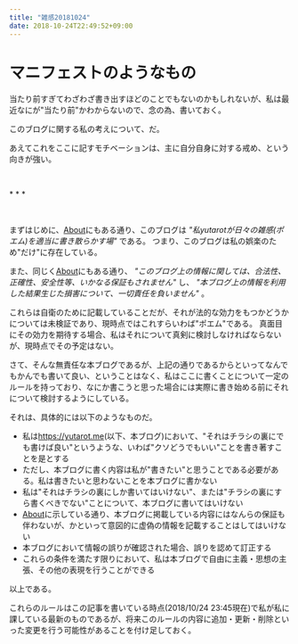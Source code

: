 ```yaml
---
title: "雑感20181024"
date: 2018-10-24T22:49:52+09:00
---
```


# マニフェストのようなもの

<!--more-->

当たり前すぎてわざわざ書き出すほどのことでもないのかもしれないが、私は最近なにが"当たり前"かわからないので、念の為、書いておく。

このブログに関する私の考えについて、だ。

あえてこれをここに記すモチベーションは、主に自分自身に対する戒め、という向きが強い。

<br>

\* \* \*

<br>

まずはじめに、<a target="_blank" href="/about">About</a>にもある通り、このブログは _"私yutarotが日々の雑感(ポエム)を適当に書き散らかす場"_ である。
つまり、このブログは私の娯楽のため"だけ"に存在している。

また、同じく<a target="_blank" href="/about">About</a>にもある通り、 _"このブログ上の情報に関しては、合法性、正確性、安全性等、いかなる保証もされません"_ し、 _"本ブログ上の情報を利用した結果生じた損害について、一切責任を負いません"_ 。

これらは自衛のために記載していることだが、それが法的な効力をもつかどうかについては未検証であり、現時点ではこれすらいわば"ポエム"である。
真面目にその効力を期待する場合、私はそれについて真剣に検討しなければならないが、現時点でその予定はない。

さて、そんな無責任な本ブログであるが、上記の通りであるからといってなんでもかんでも書いて良い、ということはなく、私はここに書くことについて一定のルールを持っており、なにか書こうと思った場合には実際に書き始める前にそれについて検討するようにしている。

それは、具体的には以下のようなものだ。

* 私は<a target="_blank" href="/">https://yutarot.me</a>(以下、本ブログ)において、"それはチラシの裏にでも書けば良い"というような、いわば"クソどうでもいい"ことを書き著すことを是とする
* ただし、本ブログに書く内容は私が"書きたい"と思うことである必要がある。私は書きたいと思わないことを本ブログに書かない
* 私は"それはチラシの裏にしか書いてはいけない"、または"チラシの裏にすら書くべきでない"ことについて、本ブログに書いてはいけない
* <a target="_blank" href="/about">About</a>に示している通り、本ブログに掲載している内容にはなんらの保証も伴わないが、かといって意図的に虚偽の情報を記載することはしてはいけない
* 本ブログにおいて情報の誤りが確認された場合、誤りを認めて訂正する
* これらの条件を満たす限りにおいて、私は本ブログで自由に主義・思想の主張、その他の表現を行うことができる

以上である。

これらのルールはこの記事を書いている時点(2018/10/24 23:45現在)で私が私に課している最新のものであるが、将来このルールの内容に追加・更新・削除といった変更を行う可能性があることを付け足しておく。


